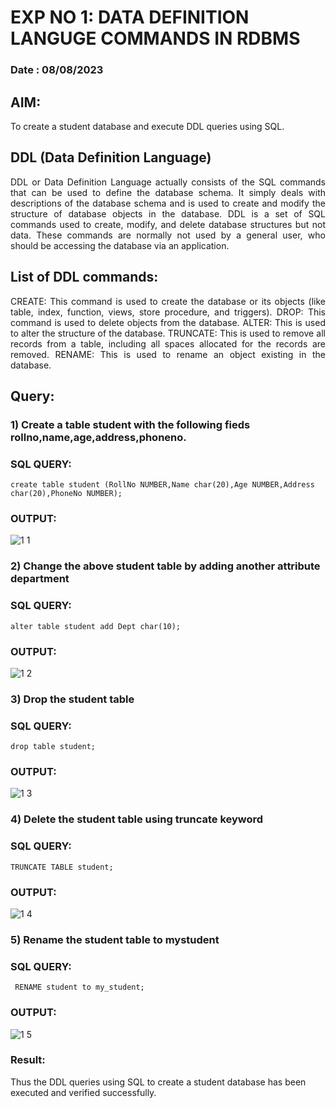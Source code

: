 # EXP NO 1: DATA DEFINITION LANGUGE COMMANDS IN RDBMS
### Date : 08/08/2023
## AIM:
To create a student database and execute DDL queries using SQL.


## DDL (Data Definition Language)
<div align="justify">
DDL or Data Definition Language actually consists of the SQL commands that can be used to define the database schema. It simply deals with descriptions of the database schema and is used to create and modify the structure of database objects in the database. DDL is a set of SQL commands used to create, modify, and delete database structures but not data. These commands are normally not used by a general user, who should be accessing the database via an application.
</div>
 
## List of DDL commands: 
<div align="justify">
CREATE: This command is used to create the database or its objects (like table, index, function, views, store procedure, and triggers).
DROP: This command is used to delete objects from the database.
ALTER: This is used to alter the structure of the database.
TRUNCATE: This is used to remove all records from a table, including all spaces allocated for the records are removed.
RENAME: This is used to rename an object existing in the database.
</div>

## Query:
### 1) Create a table student with the following fieds rollno,name,age,address,phoneno.

### SQL QUERY: 
```
create table student (RollNo NUMBER,Name char(20),Age NUMBER,Address char(20),PhoneNo NUMBER);
```

### OUTPUT:
![1 1](https://github.com/Surendhar6/F2_DBMS/assets/118352907/12f2210a-dedc-49e8-9b6c-59ed4ff2389f)

### 2) Change the above student table by adding another attribute department

### SQL QUERY: 
```
alter table student add Dept char(10);
```
### OUTPUT:
![1 2](https://github.com/Surendhar6/F2_DBMS/assets/118352907/132ff360-682d-44d1-86c1-5f2efae66a09)

### 3) Drop the student table
 
### SQL QUERY: 
```
drop table student;
```
### OUTPUT:
![1 3](https://github.com/Surendhar6/F2_DBMS/assets/118352907/20293866-b7cd-44a4-99be-b11fddb3b3c7)

### 4) Delete the student table using truncate keyword

### SQL QUERY: 
```
TRUNCATE TABLE student;
```

### OUTPUT:
![1 4](https://github.com/Surendhar6/F2_DBMS/assets/118352907/c445978f-295e-48f1-aa11-4a80dd979272)

### 5) Rename the student table to mystudent

### SQL QUERY: 
```
 RENAME student to my_student;
```

### OUTPUT:
![1 5](https://github.com/Surendhar6/F2_DBMS/assets/118352907/f7a08d1c-c769-49bf-aa51-4a1838135a1e)

### Result:
Thus the DDL queries using SQL to create a student database has been executed and verified successfully.
